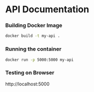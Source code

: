 # API Documentation

### Building Docker Image
```bash
docker build -t my-api .
```

### Running the container
```bash
docker run -p 5000:5000 my-api
```

### Testing on Browser
http://localhost:5000